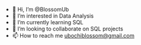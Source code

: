 - 👋 Hi, I’m @BlossomUb
- 👀 I’m interested in Data Analysis
- 🌱 I’m currently learning SQL
- 💞️ I’m looking to collaborate on SQL projects
- 📫 How to reach me ubochiblossom@gmail.com

<!---
BlossomUb/BlossomUb is a ✨ special ✨ repository because its `README.md` (this file) appears on your GitHub profile.
You can click the Preview link to take a look at your changes.
--->
